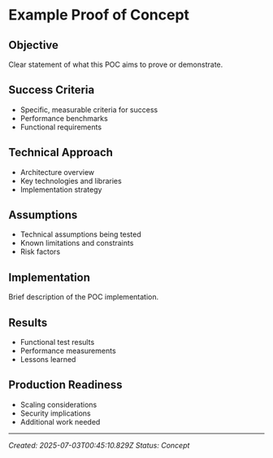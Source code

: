 # Example Proof of Concept

## Objective
Clear statement of what this POC aims to prove or demonstrate.

## Success Criteria
- Specific, measurable criteria for success
- Performance benchmarks
- Functional requirements

## Technical Approach
- Architecture overview
- Key technologies and libraries
- Implementation strategy

## Assumptions
- Technical assumptions being tested
- Known limitations and constraints
- Risk factors

## Implementation
Brief description of the POC implementation.

## Results
- Functional test results
- Performance measurements
- Lessons learned

## Production Readiness
- Scaling considerations
- Security implications
- Additional work needed

---
*Created: 2025-07-03T00:45:10.829Z*
*Status: Concept*